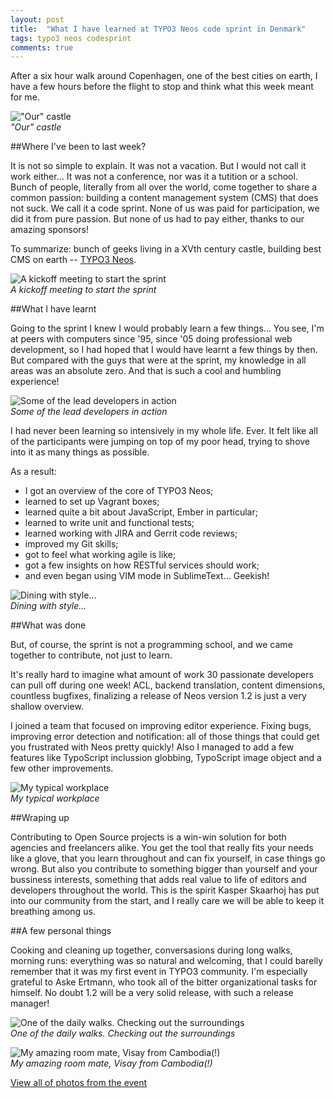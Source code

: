 ```yaml
---
layout: post
title:  "What I have learned at TYPO3 Neos code sprint in Denmark"
tags: typo3 neos codesprint
comments: true
---
```


After a six hour walk around Copenhagen, one of the best cities on earth, I have a few hours before the flight to stop and think what this week meant for me.

!["Our" castle](/assets/castle.jpg)
<br>*"Our" castle*

##Where I've been to last week?

It is not so simple to explain. It was not a vacation. But I would not call it work either... It was not a conference, nor was it a tutition or a school.
Bunch of people, literally from all over the world, come together to share a common passion: building a content management system (CMS) that does not suck. We call it a code sprint.
None of us was paid for participation, we did it from pure passion. But none of us had to pay either, thanks to our amazing sponsors!

To summarize: bunch of geeks living in a XVth century castle, building best CMS on earth -- [TYPO3 Neos](http://neos.typo3.org).

![A kickoff meeting to start the sprint](/assets/kickoff.jpg)
<br>*A kickoff meeting to start the sprint*

##What I have learnt

Going to the sprint I knew I would probably learn a few things... You see, I'm at peers with computers since '95, since '05 doing professional web development, so I had hoped that I would have learnt a few things by then. But compared with the guys that were at the sprint, my knowledge in all areas was an absolute zero. And that is such a cool and humbling experience!

![Some of the lead developers in action](/assets/core.jpg)
<br>*Some of the lead developers in action*

I had never been learning so intensively in my whole life. Ever.
It felt like all of the participants were jumping on top of my poor head, trying to shove into it as many things as possible.

As a result:

* I got an overview of the core of TYPO3 Neos;
* learned to set up Vagrant boxes;
* learned quite a bit about JavaScript, Ember in particular;
* learned to write unit and functional tests;
* learned working with JIRA and Gerrit code reviews;
* improved my Git skills;
* got to feel what working agile is like;
* got a few insights on how RESTful services should work;
* and even began using VIM mode in SublimeText... Geekish!

![Dining with style...](/assets/dine.jpg)
<br>*Dining with style...*

##What was done

But, of course, the sprint is not a programming school, and we came together to contribute, not just to learn.

It's really hard to imagine what amount of work 30 passionate developers can pull off during one week! ACL, backend translation, content dimensions, countless bugfixes, finalizing a release of Neos version 1.2 is just a very shallow overview.

I joined a team that focused on improving editor experience. Fixing bugs, improving error detection and notification: all of those things that could get you frustrated with Neos pretty quickly!
Also I managed to add a few features like TypoScript inclussion globbing, TypoScript image object and a few other improvements.

![My typical workplace](/assets/workplace.jpg)
<br>*My typical workplace*

##Wraping up

Contributing to Open Source projects is a win-win solution for both agencies and freelancers alike. You get the tool that really fits your needs like a glove, that you learn throughout and can fix yourself, in case things go wrong. But also you contribute to something bigger than yourself and your bussiness interests, something that adds real value to life of editors and developers throughout the world. This is the spirit Kasper Skaarhoj has put into our community from the start, and I really care we will be able to keep it breathing among us.


##A few personal things

Cooking and cleaning up together, conversasions during long walks, morning runs: everything was so natural and welcoming, that I could barelly remember that it was my first event in TYPO3 community. I'm especially grateful to Aske Ertmann, who took all of the bitter organizational tasks for himself. No doubt 1.2 will be a very solid release, with such a release manager!

![One of the daily walks. Checking out the surroundings](/assets/surroundings.jpg)
<br>*One of the daily walks. Checking out the surroundings*

![My amazing room mate, Visay from Cambodia(!)](/assets/visay.jpg)
<br>*My amazing room mate, Visay from Cambodia(!)*

[View all of photos from the event](https://plus.google.com/photos/111842839438389408798/albums/6064058344696631249)
